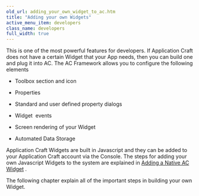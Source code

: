 ```yaml
---
old_url: adding_your_own_widget_to_ac.htm
title: "Adding your own Widgets"
active_menu_item: developers
class_name: developers
full_width: true
---
```



This is one of the most powerful features for developers. If Application Craft does not have a certain Widget that your App needs, then you can build one and plug it into AC. The AC Framework allows you to configure the following elements

 - Toolbox section and icon

 - Properties

 - Standard and user defined property dialogs

 - Widget  events

 - Screen rendering of your Widget

 - Automated Data Storage

Application Craft Widgets are built in Javascript and they can be added to your Application Craft account via the Console. The steps for adding your own Javascript Widgets to the system are explained in [Adding a Native AC Widget](/developers/documentation/product-guide/the-console/console-tabs/more/widgets/adding-a-native-ac-widget) .

The following chapter explain all of the important steps in building your own Widget.
